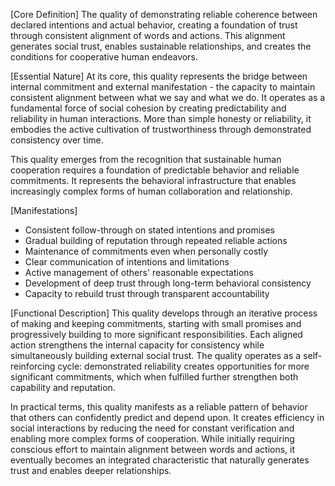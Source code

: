 [Core Definition]
The quality of demonstrating reliable coherence between declared intentions and actual behavior, creating a foundation of trust through consistent alignment of words and actions. This alignment generates social trust, enables sustainable relationships, and creates the conditions for cooperative human endeavors.

[Essential Nature]
At its core, this quality represents the bridge between internal commitment and external manifestation - the capacity to maintain consistent alignment between what we say and what we do. It operates as a fundamental force of social cohesion by creating predictability and reliability in human interactions. More than simple honesty or reliability, it embodies the active cultivation of trustworthiness through demonstrated consistency over time.

This quality emerges from the recognition that sustainable human cooperation requires a foundation of predictable behavior and reliable commitments. It represents the behavioral infrastructure that enables increasingly complex forms of human collaboration and relationship.

[Manifestations]
- Consistent follow-through on stated intentions and promises
- Gradual building of reputation through repeated reliable actions
- Maintenance of commitments even when personally costly
- Clear communication of intentions and limitations
- Active management of others' reasonable expectations
- Development of deep trust through long-term behavioral consistency
- Capacity to rebuild trust through transparent accountability

[Functional Description]
This quality develops through an iterative process of making and keeping commitments, starting with small promises and progressively building to more significant responsibilities. Each aligned action strengthens the internal capacity for consistency while simultaneously building external social trust. The quality operates as a self-reinforcing cycle: demonstrated reliability creates opportunities for more significant commitments, which when fulfilled further strengthen both capability and reputation.

In practical terms, this quality manifests as a reliable pattern of behavior that others can confidently predict and depend upon. It creates efficiency in social interactions by reducing the need for constant verification and enabling more complex forms of cooperation. While initially requiring conscious effort to maintain alignment between words and actions, it eventually becomes an integrated characteristic that naturally generates trust and enables deeper relationships.